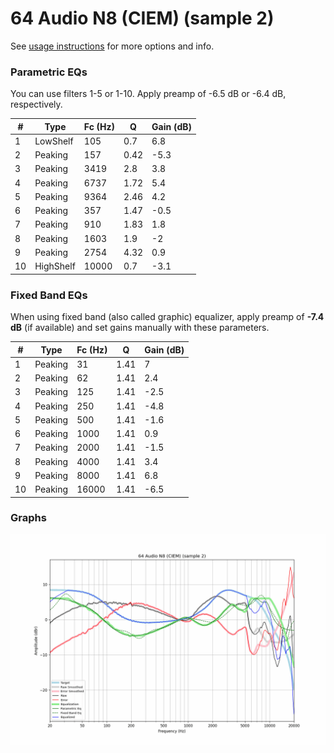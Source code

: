 # 64 Audio N8 (CIEM) (sample 2)
See [usage instructions](https://github.com/jaakkopasanen/AutoEq#usage) for more options and info.

### Parametric EQs
You can use filters 1-5 or 1-10. Apply preamp of -6.5 dB or -6.4 dB, respectively.

|   # | Type      |   Fc (Hz) |    Q |   Gain (dB) |
|-----|-----------|-----------|------|-------------|
|   1 | LowShelf  |       105 | 0.7  |         6.8 |
|   2 | Peaking   |       157 | 0.42 |        -5.3 |
|   3 | Peaking   |      3419 | 2.8  |         3.8 |
|   4 | Peaking   |      6737 | 1.72 |         5.4 |
|   5 | Peaking   |      9364 | 2.46 |         4.2 |
|   6 | Peaking   |       357 | 1.47 |        -0.5 |
|   7 | Peaking   |       910 | 1.83 |         1.8 |
|   8 | Peaking   |      1603 | 1.9  |        -2   |
|   9 | Peaking   |      2754 | 4.32 |         0.9 |
|  10 | HighShelf |     10000 | 0.7  |        -3.1 |

### Fixed Band EQs
When using fixed band (also called graphic) equalizer, apply preamp of **-7.4 dB** (if available) and set gains manually with these parameters.

|   # | Type    |   Fc (Hz) |    Q |   Gain (dB) |
|-----|---------|-----------|------|-------------|
|   1 | Peaking |        31 | 1.41 |         7   |
|   2 | Peaking |        62 | 1.41 |         2.4 |
|   3 | Peaking |       125 | 1.41 |        -2.5 |
|   4 | Peaking |       250 | 1.41 |        -4.8 |
|   5 | Peaking |       500 | 1.41 |        -1.6 |
|   6 | Peaking |      1000 | 1.41 |         0.9 |
|   7 | Peaking |      2000 | 1.41 |        -1.5 |
|   8 | Peaking |      4000 | 1.41 |         3.4 |
|   9 | Peaking |      8000 | 1.41 |         6.8 |
|  10 | Peaking |     16000 | 1.41 |        -6.5 |

### Graphs
![](./64%20Audio%20N8%20(CIEM)%20(sample%202).png)
